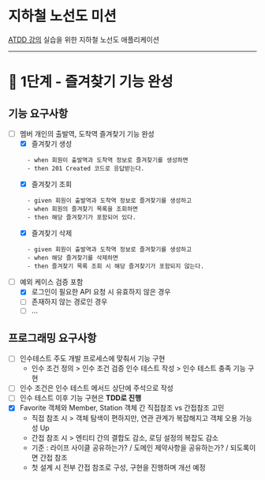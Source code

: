 # 지하철 노선도 미션
[ATDD 강의](https://edu.nextstep.camp/c/R89PYi5H) 실습을 위한 지하철 노선도 애플리케이션

---
# 🚀 1단계 - 즐겨찾기 기능 완성

## 기능 요구사항
- [ ] 멤버 개인의 출발역, 도착역 즐겨찾기 기능 완성
  - [x] 즐겨찾기 생성
  ```
    - when 회원이 출발역과 도착역 정보로 즐겨찾기를 생성하면
    - then 201 Created 코드로 응답받는다.
  ```
  - [x] 즐겨찾기 조회
  ```
    - given 회원이 출발역과 도착역 정보로 즐겨찾기를 생성하고
    - when 회원의 즐겨찾기 목록을 조회하면
    - then 해당 즐겨찾기가 포함되어 있다.
  ```
  - [x] 즐겨찾기 삭제
  ```
    - given 회원이 출발역과 도착역 정보로 즐겨찾기를 생성하고
    - when 해당 즐겨찾기를 삭제하면
    - then 즐겨찾기 목록 조회 시 해당 즐겨찾기가 포함되지 않는다.
  ```
- [ ] 예외 케이스 검증 포함
  - [x] 로그인이 필요한 API 요청 시 유효하지 않은 경우
  - [ ] 존재하지 않는 경로인 경우
  - [ ] ...

## 프로그래밍 요구사항
- [ ] 인수테스트 주도 개발 프로세스에 맞춰서 기능 구현
  - 인수 조건 정의 > 인수 조건 검증 인수 테스트 작성 > 인수 테스트 충족 기능 구현
- [ ] 인수 조건은 인수 테스트 메서드 상단에 주석으로 작성
- [ ] 인수 테스트 이후 기능 구현은 __TDD로 진행__
- [x] Favorite 객체와 Member, Station 객체 간 직접참조 vs 간접참조 고민
  - 직접 참조 시 > 객체 탐색이 편하지만, 연관 관계가 복잡해지고 객체 오용 가능성 Up
  - 간접 참조 시 > 엔티티 간의 결합도 감소, 로딩 설정의 복잡도 감소
  - 기준 : 라이프 사이클 공유하는가? / 도메인 제약사항을 공유하는가? /  되도록이면 간접 참조
  - 첫 설계 시 전부 간접 참조로 구성, 구현을 진행하며 개선 예정
